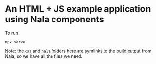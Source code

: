 # An HTML + JS example application using Nala components

To run

    npx serve

Note: the `css` and `nala` folders here are symlinks to the build output from
Nala, so we have all the files we need.
